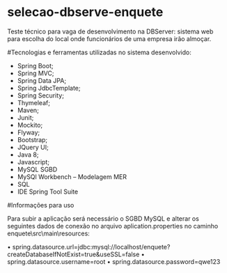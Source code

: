 # selecao-dbserve-enquete
Teste técnico para vaga de desenvolvimento na DBServer: sistema web para escolha do local onde funcionários de uma empresa irão almoçar. 

#Tecnologias e ferramentas utilizadas no sistema desenvolvido:
- Spring Boot;
- Spring MVC;
- Spring Data JPA;
- Spring JdbcTemplate;
- Spring Security;
- Thymeleaf;
- Maven;
- Junit;
- Mockito;
- Flyway;
- Bootstrap;
- JQuery UI;
- Java 8;
- Javascript;
- MySQL SGBD
- MySQl Workbench – Modelagem MER
- SQL
- IDE Spring Tool Suite

#Informações para uso

Para subir a aplicação será necessário o SGBD MySQL e alterar os seguintes dados de conexão no arquivo aplication.properties no caminho enquete\src\main\resources:

•	spring.datasource.url=jdbc:mysql://localhost/enquete?createDatabaseIfNotExist=true&useSSL=false
•	spring.datasource.username=root
•	spring.datasource.password=qwe123

